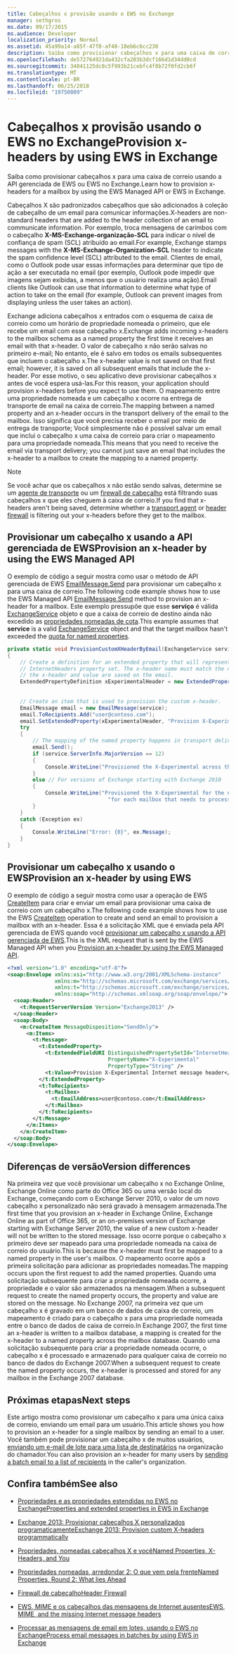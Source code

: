 ```yaml
---
title: Cabeçalhos x provisão usando o EWS no Exchange
manager: sethgros
ms.date: 09/17/2015
ms.audience: Developer
localization_priority: Normal
ms.assetid: 45a99a14-a85f-47f8-af48-18eb6c6cc230
description: Saiba como provisionar cabeçalhos x para uma caixa de correio usando a API gerenciada de EWS ou EWS no Exchange.
ms.openlocfilehash: de572764921da432cfa203b3dcf166d1d34dd0cd
ms.sourcegitcommit: 34041125dc8c5f993b21cebfc4f8b72f0fd2cb6f
ms.translationtype: MT
ms.contentlocale: pt-BR
ms.lasthandoff: 06/25/2018
ms.locfileid: "19750809"
---
```

# <a name="provision-x-headers-by-using-ews-in-exchange"></a><span data-ttu-id="00ce6-103">Cabeçalhos x provisão usando o EWS no Exchange</span><span class="sxs-lookup"><span data-stu-id="00ce6-103">Provision x-headers by using EWS in Exchange</span></span>

<span data-ttu-id="00ce6-104">Saiba como provisionar cabeçalhos x para uma caixa de correio usando a API gerenciada de EWS ou EWS no Exchange.</span><span class="sxs-lookup"><span data-stu-id="00ce6-104">Learn how to provision x-headers for a mailbox by using the EWS Managed API or EWS in Exchange.</span></span>
  
<span data-ttu-id="00ce6-105">Cabeçalhos X são padronizados cabeçalhos que são adicionados à coleção de cabeçalho de um email para comunicar informações.</span><span class="sxs-lookup"><span data-stu-id="00ce6-105">X-headers are non-standard headers that are added to the header collection of an email to communicate information.</span></span> <span data-ttu-id="00ce6-106">Por exemplo, troca mensagens de carimbos com o cabeçalho **X-MS-Exchange-organização-SCL** para indicar o nível de confiança de spam (SCL) atribuído ao email.</span><span class="sxs-lookup"><span data-stu-id="00ce6-106">For example, Exchange stamps messages with the **X-MS-Exchange-Organization-SCL** header to indicate the spam confidence level (SCL) attributed to the email.</span></span> <span data-ttu-id="00ce6-107">Clientes de email, como o Outlook pode usar essas informações para determinar que tipo de ação a ser executada no email (por exemplo, Outlook pode impedir que imagens sejam exibidas, a menos que o usuário realiza uma ação).</span><span class="sxs-lookup"><span data-stu-id="00ce6-107">Email clients like Outlook can use that information to determine what type of action to take on the email (for example, Outlook can prevent images from displaying unless the user takes an action).</span></span> 
  
<span data-ttu-id="00ce6-108">Exchange adiciona cabeçalhos x entrados com o esquema de caixa de correio como um horário de propriedade nomeada o primeiro, que ele recebe um email com esse cabeçalho x.</span><span class="sxs-lookup"><span data-stu-id="00ce6-108">Exchange adds incoming x-headers to the mailbox schema as a named property the first time it receives an email with that x-header.</span></span> <span data-ttu-id="00ce6-109">O valor de cabeçalho x não serão salvas no primeiro e-mail; No entanto, ele é salvo em todos os emails subsequentes que incluem o cabeçalho x.</span><span class="sxs-lookup"><span data-stu-id="00ce6-109">The x-header value is not saved on that first email; however, it is saved on all subsequent emails that include the x-header.</span></span> <span data-ttu-id="00ce6-110">Por esse motivo, o seu aplicativo deve provisionar cabeçalhos x antes de você espera usá-las.</span><span class="sxs-lookup"><span data-stu-id="00ce6-110">For this reason, your application should provision x-headers before you expect to use them.</span></span> <span data-ttu-id="00ce6-111">O mapeamento entre uma propriedade nomeada e um cabeçalho x ocorre na entrega de transporte de email na caixa de correio.</span><span class="sxs-lookup"><span data-stu-id="00ce6-111">The mapping between a named property and an x-header occurs in the transport delivery of the email to the mailbox.</span></span> <span data-ttu-id="00ce6-112">Isso significa que você precisa receber o email por meio de entrega de transporte; Você simplesmente não é possível salvar um email que inclui o cabeçalho x uma caixa de correio para criar o mapeamento para uma propriedade nomeada.</span><span class="sxs-lookup"><span data-stu-id="00ce6-112">This means that you need to receive the email via transport delivery; you cannot just save an email that includes the x-header to a mailbox to create the mapping to a named property.</span></span>
  
> [!NOTE]
> <span data-ttu-id="00ce6-113">Se você achar que os cabeçalhos x não estão sendo salvas, determine se um [agente de transporte](http://code.msdn.microsoft.com/Exchange-2013-Build-an-32f62f5a) ou um [firewall de cabeçalho](http://technet.microsoft.com/pt-br/library/bb232136%28v=exchg.150%29.aspx) está filtrando suas cabeçalhos x que eles cheguem à caixa de correio.</span><span class="sxs-lookup"><span data-stu-id="00ce6-113">If you find that x-headers aren't being saved, determine whether a [transport agent](http://code.msdn.microsoft.com/Exchange-2013-Build-an-32f62f5a) or [header firewall](http://technet.microsoft.com/pt-br/library/bb232136%28v=exchg.150%29.aspx) is filtering out your x-headers before they get to the mailbox.</span></span> 
  
## <a name="provision-an-x-header-by-using-the-ews-managed-api"></a><span data-ttu-id="00ce6-114">Provisionar um cabeçalho x usando a API gerenciada de EWS</span><span class="sxs-lookup"><span data-stu-id="00ce6-114">Provision an x-header by using the EWS Managed API</span></span>
<span data-ttu-id="00ce6-115"><a name="bk_example1"> </a></span><span class="sxs-lookup"><span data-stu-id="00ce6-115"></span></span>

<span data-ttu-id="00ce6-116">O exemplo de código a seguir mostra como usar o método de API gerenciada de EWS [EmailMessage.Send](http://msdn.microsoft.com/pt-br/library/office/microsoft.exchange.webservices.data.emailmessage.send%28v=exchg.80%29.aspx) para provisionar um cabeçalho x para uma caixa de correio.</span><span class="sxs-lookup"><span data-stu-id="00ce6-116">The following code example shows how to use the EWS Managed API [EmailMessage.Send](http://msdn.microsoft.com/pt-br/library/office/microsoft.exchange.webservices.data.emailmessage.send%28v=exchg.80%29.aspx) method to provision an x-header for a mailbox.</span></span> <span data-ttu-id="00ce6-117">Este exemplo pressupõe que esse **serviço** é válida [ExchangeService](http://msdn.microsoft.com/pt-br/library/microsoft.exchange.webservices.data.exchangeservice%28v=exchg.80%29.aspx) objeto e que a caixa de correio de destino ainda não excedido as [propriedades nomeadas de cota](http://technet.microsoft.com/pt-br/library/bb851492%28v=EXCHG.80%29.aspx).</span><span class="sxs-lookup"><span data-stu-id="00ce6-117">This example assumes that **service** is a valid [ExchangeService](http://msdn.microsoft.com/pt-br/library/microsoft.exchange.webservices.data.exchangeservice%28v=exchg.80%29.aspx) object and that the target mailbox hasn't exceeded the [quota for named properties](http://technet.microsoft.com/pt-br/library/bb851492%28v=EXCHG.80%29.aspx).</span></span>
  
```cs
private static void ProvisionCustomXHeaderByEmail(ExchangeService service)
{
    // Create a definition for an extended property that will represent a custom x-header. X-headers must be created in the
    // InternetHeaders property set. The x-header name must match the name of the x-header sent in the subsequent emails so
    // the x-header and value are saved on the email.
    ExtendedPropertyDefinition xExperimentalHeader = new ExtendedPropertyDefinition(DefaultExtendedPropertySet.InternetHeaders,
                                                                                            "X-Experimental",
                                                                                            MapiPropertyType.String);
    // Create an item that is used to provision the custom x-header.
    EmailMessage email = new EmailMessage(service);
    email.ToRecipients.Add("user@contoso.com");
    email.SetExtendedProperty(xExperimentalHeader, "Provision X-Experimental Internet message header");
    try
    {
        // The mapping of the named property happens in transport delivery.
        email.Send();
        if (service.ServerInfo.MajorVersion == 12)
        {
            Console.WriteLine("Provisioned the X-Experimental across the mailbox database that hosts the user's mailbox.");
        }
        else // For versions of Exchange starting with Exchange 2010
        {
            Console.WriteLine("Provisioned the X-Experimental for the user's mailbox. You will need to run this " +
                                "for each mailbox that needs to process this x-header.");
        }
    }
    catch (Exception ex)
    {
        Console.WriteLine("Error: {0}", ex.Message);
    }
}
```

## <a name="provision-an-x-header-by-using-ews"></a><span data-ttu-id="00ce6-118">Provisionar um cabeçalho x usando o EWS</span><span class="sxs-lookup"><span data-stu-id="00ce6-118">Provision an x-header by using EWS</span></span>
<span data-ttu-id="00ce6-119"><a name="bk_example1"> </a></span><span class="sxs-lookup"><span data-stu-id="00ce6-119"></span></span>

<span data-ttu-id="00ce6-120">O exemplo de código a seguir mostra como usar a operação de EWS [CreateItem](http://msdn.microsoft.com/library/78a52120-f1d0-4ed7-8748-436e554f75b6%28Office.15%29.aspx) para criar e enviar um email para provisionar uma caixa de correio com um cabeçalho x.</span><span class="sxs-lookup"><span data-stu-id="00ce6-120">The following code example shows how to use the EWS [CreateItem](http://msdn.microsoft.com/library/78a52120-f1d0-4ed7-8748-436e554f75b6%28Office.15%29.aspx) operation to create and send an email to provision a mailbox with an x-header.</span></span> <span data-ttu-id="00ce6-121">Essa é a solicitação XML que é enviada pela API gerenciada de EWS quando você [provisionar um cabeçalho x usando a API gerenciada de EWS](#bk_example1).</span><span class="sxs-lookup"><span data-stu-id="00ce6-121">This is the XML request that is sent by the EWS Managed API when you [Provision an x-header by using the EWS Managed API](#bk_example1).</span></span>
  
```XML
<?xml version="1.0" encoding="utf-8"?>
<soap:Envelope xmlns:xsi="http://www.w3.org/2001/XMLSchema-instance"
               xmlns:m="http://schemas.microsoft.com/exchange/services/2006/messages"
               xmlns:t="http://schemas.microsoft.com/exchange/services/2006/types"
               xmlns:soap="http://schemas.xmlsoap.org/soap/envelope/">
  <soap:Header>
    <t:RequestServerVersion Version="Exchange2013" />
  </soap:Header>
  <soap:Body>
    <m:CreateItem MessageDisposition="SendOnly">
      <m:Items>
        <t:Message>
          <t:ExtendedProperty>
            <t:ExtendedFieldURI DistinguishedPropertySetId="InternetHeaders"
                                PropertyName="X-Experimental"
                                PropertyType="String" />
            <t:Value>Provision X-Experimental Internet message header</t:Value>
          </t:ExtendedProperty>
          <t:ToRecipients>
            <t:Mailbox>
              <t:EmailAddress>user@contoso.com</t:EmailAddress>
            </t:Mailbox>
          </t:ToRecipients>
        </t:Message>
      </m:Items>
    </m:CreateItem>
  </soap:Body>
</soap:Envelope>

```

## <a name="version-differences"></a><span data-ttu-id="00ce6-122">Diferenças de versão</span><span class="sxs-lookup"><span data-stu-id="00ce6-122">Version differences</span></span>
<span data-ttu-id="00ce6-123"><a name="bk_example1"> </a></span><span class="sxs-lookup"><span data-stu-id="00ce6-123"></span></span>

<span data-ttu-id="00ce6-124">Na primeira vez que você provisionar um cabeçalho x no Exchange Online, Exchange Online como parte do Office 365 ou uma versão local do Exchange, começando com o Exchange Server 2010, o valor de um novo cabeçalho x personalizado não será gravado à mensagem armazenada.</span><span class="sxs-lookup"><span data-stu-id="00ce6-124">The first time that you provision an x-header in Exchange Online, Exchange Online as part of Office 365, or an on-premises version of Exchange starting with Exchange Server 2010, the value of a new custom x-header will not be written to the stored message.</span></span> <span data-ttu-id="00ce6-125">Isso ocorre porque o cabeçalho x primeiro deve ser mapeado para uma propriedade nomeada na caixa de correio do usuário.</span><span class="sxs-lookup"><span data-stu-id="00ce6-125">This is because the x-header must first be mapped to a named property in the user's mailbox.</span></span> <span data-ttu-id="00ce6-126">O mapeamento ocorre após a primeira solicitação para adicionar as propriedades nomeadas.</span><span class="sxs-lookup"><span data-stu-id="00ce6-126">The mapping occurs upon the first request to add the named properties.</span></span> <span data-ttu-id="00ce6-127">Quando uma solicitação subsequente para criar a propriedade nomeada ocorre, a propriedade e o valor são armazenados na mensagem.</span><span class="sxs-lookup"><span data-stu-id="00ce6-127">When a subsequent request to create the named property occurs, the property and value are stored on the message.</span></span> <span data-ttu-id="00ce6-128">No Exchange 2007, na primeira vez que um cabeçalho x é gravado em um banco de dados de caixa de correio, um mapeamento é criado para o cabeçalho x para uma propriedade nomeada entre o banco de dados de caixa de correio.</span><span class="sxs-lookup"><span data-stu-id="00ce6-128">In Exchange 2007, the first time an x-header is written to a mailbox database, a mapping is created for the x-header to a named property across the mailbox database.</span></span> <span data-ttu-id="00ce6-129">Quando uma solicitação subsequente para criar a propriedade nomeada ocorre, o cabeçalho x é processado e armazenado para qualquer caixa de correio no banco de dados do Exchange 2007.</span><span class="sxs-lookup"><span data-stu-id="00ce6-129">When a subsequent request to create the named property occurs, the x-header is processed and stored for any mailbox in the Exchange 2007 database.</span></span>
  
## <a name="next-steps"></a><span data-ttu-id="00ce6-130">Próximas etapas</span><span class="sxs-lookup"><span data-stu-id="00ce6-130">Next steps</span></span>
<span data-ttu-id="00ce6-131"><a name="bk_example1"> </a></span><span class="sxs-lookup"><span data-stu-id="00ce6-131"></span></span>

<span data-ttu-id="00ce6-132">Este artigo mostra como provisionar um cabeçalho x para uma única caixa de correio, enviando um email para um usuário.</span><span class="sxs-lookup"><span data-stu-id="00ce6-132">This article shows you how to provision an x-header for a single mailbox by sending an email to a user.</span></span> <span data-ttu-id="00ce6-133">Você também pode provisionar um cabeçalho x de muitos usuários, [enviando um e-mail de lote para uma lista de destinatários](how-to-process-email-messages-in-batches-by-using-ews-in-exchange.md) na organização do chamador.</span><span class="sxs-lookup"><span data-stu-id="00ce6-133">You can also provision an x-header for many users by [sending a batch email to a list of recipients](how-to-process-email-messages-in-batches-by-using-ews-in-exchange.md) in the caller's organization.</span></span> 
  
## <a name="see-also"></a><span data-ttu-id="00ce6-134">Confira também</span><span class="sxs-lookup"><span data-stu-id="00ce6-134">See also</span></span>


- [<span data-ttu-id="00ce6-135">Propriedades e as propriedades estendidas no EWS no Exchange</span><span class="sxs-lookup"><span data-stu-id="00ce6-135">Properties and extended properties in EWS in Exchange</span></span>](properties-and-extended-properties-in-ews-in-exchange.md)
    
- [<span data-ttu-id="00ce6-136">Exchange 2013: Provisionar cabeçalhos X personalizados programaticamente</span><span class="sxs-lookup"><span data-stu-id="00ce6-136">Exchange 2013: Provision custom X-headers programmatically</span></span>](http://code.msdn.microsoft.com/exchange/Exchange-2013-Provision-d4ef5719)
    
- [<span data-ttu-id="00ce6-137">Propriedades, nomeadas cabeçalhos X e você</span><span class="sxs-lookup"><span data-stu-id="00ce6-137">Named Properties, X-Headers, and You</span></span>](http://blogs.technet.com/b/exchange/archive/2009/04/06/3407221.aspx)
    
- [<span data-ttu-id="00ce6-138">Propriedades nomeadas, arredondar 2: O que vem pela frente</span><span class="sxs-lookup"><span data-stu-id="00ce6-138">Named Properties, Round 2: What lies Ahead</span></span>](http://blogs.technet.com/b/exchange/archive/2009/06/12/3407672.aspx)
    
- [<span data-ttu-id="00ce6-139">Firewall de cabeçalho</span><span class="sxs-lookup"><span data-stu-id="00ce6-139">Header Firewall</span></span>](http://technet.microsoft.com/pt-br/library/bb232136%28v=exchg.150%29.aspx)
    
- [<span data-ttu-id="00ce6-140">EWS, MIME e os cabeçalhos das mensagens de Internet ausentes</span><span class="sxs-lookup"><span data-stu-id="00ce6-140">EWS, MIME, and the missing Internet message headers</span></span>](http://msdn.microsoft.com/library/office/hh545614%28v=exchg.140%29.aspx)
    
- [<span data-ttu-id="00ce6-141">Processar as mensagens de email em lotes, usando o EWS no Exchange</span><span class="sxs-lookup"><span data-stu-id="00ce6-141">Process email messages in batches by using EWS in Exchange</span></span>](how-to-process-email-messages-in-batches-by-using-ews-in-exchange.md)
    

